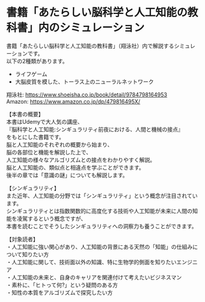 # 書籍「あたらしい脳科学と人工知能の教科書」内のシミュレーション
書籍「あたらしい脳科学と人工知能の教科書」（翔泳社）内で解説するシミュレーションです。  
以下の2種類があります。  
* ライフゲーム
* 大脳皮質を模した、トーラス上のニューラルネットワーク
  
翔泳社: https://www.shoeisha.co.jp/book/detail/9784798164953  
Amazon: https://www.amazon.co.jp/dp/479816495X/  
  
【本書の概要】  
本書はUdemyで大人気の講座、  
『脳科学と人工知能:シンギュラリティ前夜における、人間と機械の接点』  
をもとにした書籍です。  
脳と人工知能のそれぞれの概要から始まり、  
脳の各部位と機能を解説した上で、  
人工知能の様々なアルゴリズムとの接点をわかりやすく解説。  
脳と人工知能の、類似点と相違点を学ぶことができます。  
後半の章では「意識の謎」についても解説します。  
  
【シンギュラリティ】  
また近年、人工知能の分野では「シンギュラリティ」という概念が注目されています。  
シンギュラリティとは指数関数的に高度化する技術や人工知能が未来に人間の知能を凌駕するという概念ですが、  
本書を読むことでそうしたシンギュラリティへの洞察力も養うことができます。  
  
【対象読者】  
・人工知能に強い関心があり、人工知能の背景にある天然の「知能」の仕組みについて知りたい方  
・人工知能に関して、技術面以外の知識、特に生物学的側面を知りたいエンジニア  
・人工知能の未来と、自身のキャリアを関連付けて考えたいビジネスマン  
・素朴に、「ヒトって何?」という疑問のある方  
・知性の本質をアルゴリズムで探究したい方  
